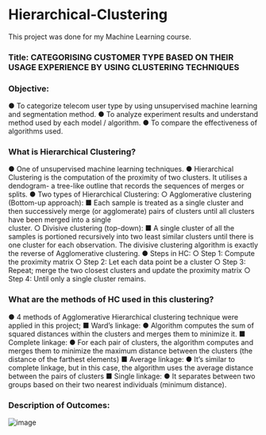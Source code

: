 # Hierarchical-Clustering

This project was done for my Machine Learning course.

### Title: CATEGORISING CUSTOMER TYPE BASED ON THEIR USAGE EXPERIENCE BY USING CLUSTERING TECHNIQUES

### Objective:

● To categorize telecom user type by using
unsupervised machine learning and segmentation
method.
● To analyze experiment results and understand
method used by each model / algorithm.
● To compare the effectiveness of algorithms used.

### What is Hierarchical Clustering?

● One of unsupervised machine learning techniques.
● Hierarchical Clustering is the computation of the proximity of two clusters. It utilises a dendogram- a tree-like outline that
records the sequences of merges or splits.
● Two types of Hierarchical Clustering:
  ○ Agglomerative clustering (Bottom-up approach):
    ■ Each sample is treated as a single cluster and then successively merge (or agglomerate) pairs of clusters until all clusters have been merged into a single   
      cluster.
  ○ Divisive clustering (top-down):
    ■ A single cluster of all the samples is portioned recursively into two least similar clusters until there is one cluster for each observation. The divisive 
      clustering algorithm is exactly the reverse of Agglomerative clustering.
● Steps in HC:
  ○ Step 1: Compute the proximity matrix
  ○ Step 2: Let each data point be a cluster
  ○ Step 3: Repeat; merge the two closest clusters and update the proximity matrix
  ○ Step 4: Until only a single cluster remains.

### What are the methods of HC used in this clustering?

● 4 methods of Agglomerative Hierarchical clustering technique were applied in this project;
  ■ Ward’s linkage:
    ● Algorithm computes the sum of squared distances within the clusters and merges them to minimize it.
  ■ Complete linkage:
    ● For each pair of clusters, the algorithm computes and merges them to minimize the maximum distance between the clusters (the distance of the farthest elements)
  ■ Average linkage:
    ● It’s similar to complete linkage, but in this case, the algorithm uses the average distance between the pairs of clusters
  ■ Single linkage:
    ● It separates between two groups based on their two nearest individuals (minimum distance).
    
### Description of Outcomes:

![image](https://user-images.githubusercontent.com/48233305/109986217-80f74600-7d40-11eb-9995-d49a93b4db1b.png)

